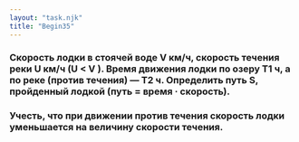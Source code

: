 ```yaml
---
layout: "task.njk"
title: "Begin35"
---
```


### Скорость лодки в стоячей воде V км/ч, скорость течения реки U км/ч (U < V ). Время движения лодки по озеру T1 ч, а по реке (против течения) — T2 ч. Определить путь S, пройденный лодкой (путь = время · скорость).

### Учесть, что при движении против течения скорость лодки уменьшается на величину скорости течения.
